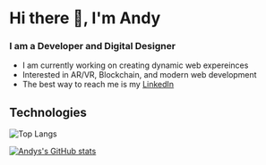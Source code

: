 # Hi there 👋, I'm Andy

### I am a Developer and Digital Designer
- I am currently working on creating dynamic web expereinces
- Interested in AR/VR, Blockchain, and modern web development
- The best way to reach me is my [LinkedIn](https://www.linkedin.com/in/ahantke/)

## Technologies
![Top Langs](https://github-readme-stats.vercel.app/api/top-langs/?username=ahantke1&layout=compact&theme=tokyonight)

[![Andys's GitHub stats](https://github-readme-stats.vercel.app/api?username=ahantke1&count_private=true)](https://github.com/anuraghazra/github-readme-stats)
